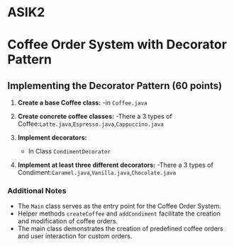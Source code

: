 # ASIK2
# Coffee Order System with Decorator Pattern

## Implementing the Decorator Pattern (60 points)

1. **Create a base Coffee class:**
   -in `Coffee.java`
2. **Create concrete coffee classes:**
    -There a 3 types of Coffee:`Latte.java`,`Espresso.java`,`Cappuccino.java`

3. **Implement decorators:**
    - In Class `CondimentDecorator`
4. **Implement at least three different decorators:**
   -There a 3 types of Condiment:`Caramel.java`,`Vanilla.java`,`Chocolate.java`



### Additional Notes

- The `Main` class serves as the entry point for the Coffee Order System.
- Helper methods `createCoffee` and `addCondiment` facilitate the creation and modification of coffee orders.
- The main class demonstrates the creation of predefined coffee orders and user interaction for custom orders.
